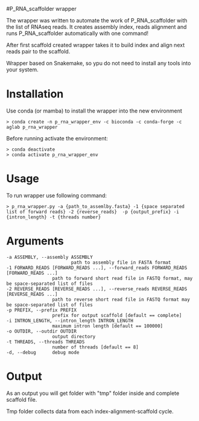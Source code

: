 #P_RNA_scaffolder wrapper

The wrapper was written to automate the work of P_RNA_scaffolder with the list of RNAseq reads.
It creates assembly index, reads alignment and runs P_RNA_scaffolder automatically with one command!

After first scaffold created wrapper takes it to build index and align next reads pair to the scaffold.

Wrapper based on Snakemake, so ypu do not need to install any tools into your system. 

# Installation

Use conda (or mamba) to install the wrapper into the new environment 

`> conda create -n p_rna_wrapper_env -c bioconda -c conda-forge -c aglab p_rna_wrapper`

Before running activate the environment:

```
> conda deactivate
> conda activate p_rna_wrapper_env
```

# Usage


To run wrapper use following command:

`> p_rna_wrapper.py -a {path_to_assemlby.fasta} -1 {space separated list of forward reads} -2 {reverse_reads} 
-p {output_prefix} -i {intron_length} -t {threads number}`

# Arguments
```
-a ASSEMBLY, --assembly ASSEMBLY
                        path to assembly file in FASTA format
-1 FORWARD_READS [FORWARD_READS ...], --forward_reads FORWARD_READS [FORWARD_READS ...]
                 path to forward short read file in FASTQ format, may be space-separated list of files
-2 REVERSE_READS [REVERSE_READS ...], --reverse_reads REVERSE_READS [REVERSE_READS ...]
                 path to reverse short read file in FASTQ format may be space-separated list of files
-p PREFIX, --prefix PREFIX
                 prefix for output scaffold [default == complete]
-i INTRON_LENGTH, --intron_length INTRON_LENGTH
                 maximum intron length [default == 100000]
-o OUTDIR, --outdir OUTDIR 
                 output directory
-t THREADS, --threads THREADS
                 number of threads [default == 8]
-d, --debug      debug mode
```

# Output

As an output you will get folder with "tmp" folder inside and complete scaffold file.

Tmp folder collects data from each index-alignment-scaffold cycle.

